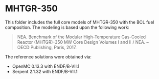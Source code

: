 # MHTGR-350

This folder includes the full core models of MHTGR-350 with the BOL fuel composition. The modeling is based upon the following work:

> NEA. Benchmark of the Modular High-Temperature Gas-Cooled Reactor (MHTGR)-350 MW Core Design Volumes I and II / NEA. – OECD Publishing, Paris, 2017.

The reference solutions were obtained via:
* OpenMC 0.13.3 with ENDF/B-VII.1
* Serpent 2.1.32 with ENDF/B-VII.1